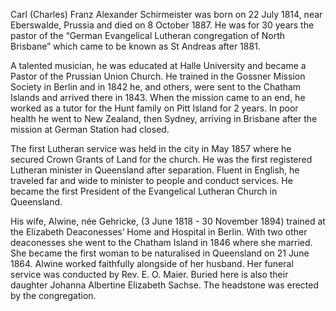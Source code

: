 Carl (Charles) Franz Alexander Schirmeister was born on 22 July 1814, near Eberswalde, Prussia and died on 8 October 1887. He was for 30 years the pastor of the “German Evangelical Lutheran congregation of North Brisbane” which came to be known as St Andreas after 1881. 

A talented musician, he was educated at Halle University and became a Pastor of the Prussian Union Church. He trained in the Gossner Mission Society in Berlin and in 1842 he, and others, were sent to the Chatham Islands and arrived there in 1843. When the mission came to an end, he worked as a tutor for the Hunt family on Pitt Island for 2 years. In poor health he went to New Zealand, then Sydney, arriving in Brisbane after the mission at German Station had closed. 

The first Lutheran service was held in the city in May 1857 where he secured Crown Grants of Land for the church. He was the first registered Lutheran minister in Queensland after separation. Fluent in English, he traveled far and wide to minister to people and conduct services. He became the first President of the Evangelical Lutheran Church in Queensland. 

His wife, Alwine, née Gehricke, (3 June 1818 - 30 November 1894) trained at the Elizabeth Deaconesses’ Home and Hospital in Berlin. With two other deaconesses she went to the Chatham Island in 1846 where she married. She became the first woman to be naturalised in Queensland on 21 June 1864. Alwine worked faithfully alongside of her husband. Her funeral service was conducted by Rev. E. O. Maier. Buried here is also their daughter Johanna Albertine Elizabeth Sachse. The headstone was erected by the congregation.
